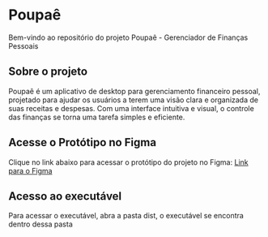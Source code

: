 # Poupaê
Bem-vindo ao repositório do projeto Poupaê - Gerenciador de Finanças Pessoais

## Sobre o projeto
Poupaê é um aplicativo de desktop para gerenciamento financeiro pessoal, projetado para ajudar os usuários a terem uma visão clara e organizada de suas receitas e despesas. Com uma interface intuitiva e visual, o controle das finanças se torna uma tarefa simples e eficiente.


## Acesse o Protótipo no Figma

Clique no link abaixo para acessar o protótipo do projeto no Figma:
[Link para o Figma](https://www.figma.com/proto/SNbwae5dRxa4F8iikiHnmK/Poupa%C3%AA?page-id=0%3A1&node-id=44-20&scaling=contain&content-scaling=fixed&t=B0T0L7jGvqaOAoPG-1)

## Acesso ao executável
Para acessar o executável, abra a pasta dist, o executável se encontra dentro dessa pasta
